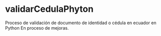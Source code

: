 # validarCedulaPhyton
Proceso de validación de documento de identidad o cédula en ecuador en Python
En proceso de mejoras. 
